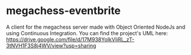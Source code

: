 # megachess-eventbrite
A client for the megachess server made with Object Oriented NodeJs and using Continuous Integration.
You can find the project's UML here: https://drive.google.com/file/d/17M938YoIkVIiRL_zT-3tNVH1F3S8j4WV/view?usp=sharing
